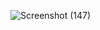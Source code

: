 ![Screenshot (147)](https://github.com/user-attachments/assets/5eb097a3-a41f-497e-a137-8c362f3c83e9)


